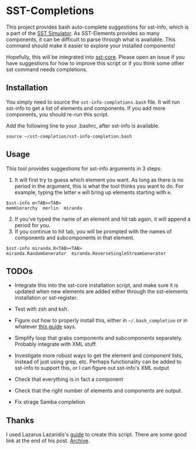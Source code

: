 # SST-Completions

This project provides bash auto-complete suggestions for sst-info, which is a part of the [SST Simulator](https://sst-simulator.org/). As SST-Elements provides so many components, it can be difficult to parse through what is available. This command should make it easier to explore your installed components!

Hopefully, this will be integrated into [sst-core](https://github.com/sstsimulator/sst-core). Please open an issue if you have suggestions for how to improve this script or if you think some other sst command needs completions.

## Installation

You simply need to source the `sst-info-completions.bash` file. It will run sst-info to get a list of elements and components. If you add more components, you should re-run this script.

Add the following line to your .bashrc, after sst-info is available.

```source ~/sst-completion/sst-info-completion.bash```

## Usage

This tool provides suggestions for sst-info arguments in 3 steps:

1. It will first try to guess which element you want. As long as there is no period in the argument, this is what the tool thinks you want to do. For example, typing the letter `m` will bring up elements starting with `m`.

```
$sst-info m<TAB><TAB>
memHierarchy  merlin  miranda
```

2. If you've typed the name of an element and hit tab again, it will append a period for you.
3. If you continue to hit tab, you will be prompted with the names of components and subcomponents in that element.
```
$sst-info miranda.R<TAB><TAB>
miranda.RandomGenerator  miranda.ReverseSingleStreamGenerator
```

## TODOs

* Integrate this into the sst-core installation script, and make sure it is updated when new elements are added either through the sst-elements installation or sst-register.

* Test with zsh and ksh.

* Figure out how to properly install this, either in `~/.bash_completion` or in whatever [this guide](https://github.com/scop/bash-completion/blob/master/README.md#faq) says.

* Simplify loop that grabs components and subcomponents separately. Probably integrate with XML stuff.

* Investigate more robust ways to get the element and component lists, instead of just using grep, etc. Perhaps functionality can be added to sst-info to support this, or I can figure out sst-info's XML output

* Check that everything is in fact a component

* Check that the right number of elements and components are output.

* Fix strage Samba completion

## Thanks

I used Lazarus Lazaridis's [guide](https://iridakos.com/programming/2018/03/01/bash-programmable-completion-tutorial) to create this script. There are some good link at the end of his post. [Archive](https://web.archive.org/web/20211027111231/https://iridakos.com/programming/2018/03/01/bash-programmable-completion-tutorial).
